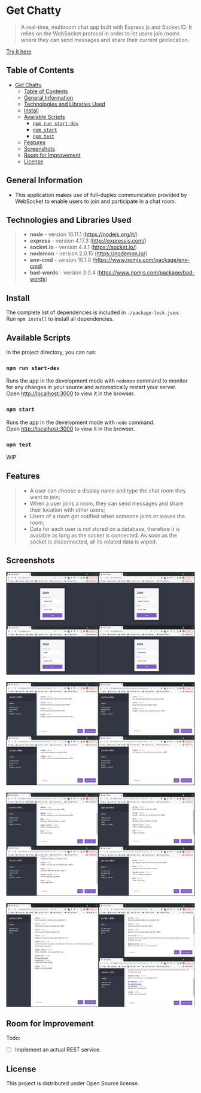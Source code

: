 # Get Chatty

> A real-time, multiroom chat app built with Express.js and Socket.IO.
> It relies on the WebSocket protocol in order to let users join rooms where they can send messages and share their current geolocation.

<a href="https://get-chatty.herokuapp.com/" target="_blank">Try it here</a>

## Table of Contents

- [Get Chatty](#get-chatty)
  - [Table of Contents](#table-of-contents)
  - [General Information](#general-information)
  - [Technologies and Libraries Used](#technologies-and-libraries-used)
  - [Install](#install)
  - [Available Scripts](#available-scripts)
    - [`npm run start-dev`](#npm-run-start-dev)
    - [`npm start`](#npm-start)
    - [`npm test`](#npm-test)
  - [Features](#features)
  - [Screenshots](#screenshots)
  - [Room for Improvement](#room-for-improvement)
  - [License](#license)

## General Information

- This application makes use of full-duplex communication provided by WebSocket to enable users to join and participate in a chat room.

## Technologies and Libraries Used

> - **node** - version 16.11.1 (https://nodejs.org/it/)
> - **express** - version 4.17.3 (http://expressjs.com/)
> - **socket.io** - version 4.4.1 (https://socket.io/)
> - **nodemon** - version 2.0.15 (https://nodemon.io/)
> - **env-cmd** - version 10.1.0 (https://www.npmjs.com/package/env-cmd)
> - **bad-words** - version 3.0.4 (https://www.npmjs.com/package/bad-words)

## Install

The complete list of dependencies is included in `./package-lock.json`.\
Run `npm install` to install all dependencies.

## Available Scripts

In the project directory, you can run:

### `npm run start-dev`

Runs the app in the development mode with `nodemon` command to monitor for any changes in your source and automatically restart your server.\
Open [http://localhost:3000](http://localhost:3000) to view it in the browser.

### `npm start`

Runs the app in the development mode with `node` command.\
Open [http://localhost:3000](http://localhost:3000) to view it in the browser.

### `npm test`

WIP

## Features

> - A user can choose a display name and type the chat room they want to join;
> - When a user joins a room, they can send messages and share their location with other users;
> - Users of a room get notified when someone joins or leaves the room;
> - Data for each user is not stored on a database, therefore it is avaiable as long as the socket is connected. As soon as the socket is disconnected, all its related data is wiped.

## Screenshots

![Join chat room](./public/img/get_chatty_screenshot_1.png)&nbsp;&nbsp;
![Welcome](./public/img/get_chatty_screenshot_2.png)&nbsp;&nbsp;
![Chat 1](./public/img/get_chatty_screenshot_3.png)&nbsp;&nbsp;
![Chat 2](./public/img/get_chatty_screenshot_4.png)

## Room for Improvement

Todo:

- [ ] Implement an actual REST service.

## License

This project is distributed under Open Source license.
